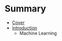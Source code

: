 # Summary

* [Cover](README.md)
* [Introduction](documentation/Introduction.md)
   * Machine Learning

